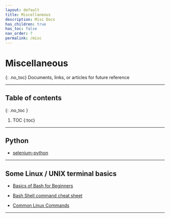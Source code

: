 ```yaml
---
layout: default
title: Miscellaneous
description: Misc Docs
has_children: true
has_toc: false
nav_order: 7
permalink: /misc
---
```


# Miscellaneous
{: .no_toc}
Documents, links, or articles for future reference

---

## Table of contents
{: .no_toc }

1. TOC
{:toc}


---
## Python

- [selenium-python](https://selenium-python.readthedocs.io/navigating.html)

---

## Some Linux / UNIX terminal basics

- [Basics of Bash for Beginners](https://towardsdatascience.com/basics-of-bash-for-beginners-92e53a4c117a)

- [Bash Shell command cheat sheet](https://www.educative.io/blog/bash-shell-command-cheat-sheet)

- [Common Linux Commands](https://wiki.cs.astate.edu/index.php/Common_Linux_Commands)

---